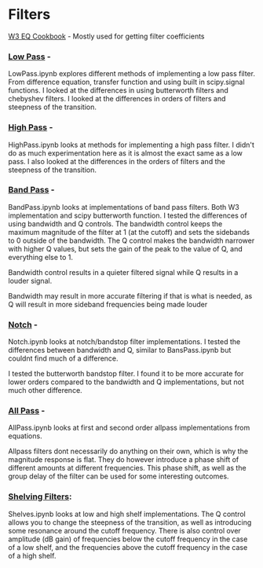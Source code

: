 # Filters

[W3 EQ Cookbook](https://www.w3.org/TR/audio-eq-cookbook/) - Mostly used for getting filter coefficients

### [Low Pass](./LowPass.ipynb) -
LowPass.ipynb explores different methods of implementing a low pass filter. 
    From difference equation, transfer function and using built in scipy.signal functions. 
    I looked at the differences in using butterworth filters and chebyshev filters.
    I looked at the differences in orders of filters and steepness of the transition.


### [High Pass](./HighPass.ipynb) -
HighPass.ipynb looks at methods for implementing a high pass filter. I didn't do as much 
    experimentation here as it is almost the exact same as a low pass.
    I also looked at the differences in the orders of filters and the steepness of the transition.


### [Band Pass](./BandPass.ipynb) - 
BandPass.ipynb looks at implementations of band pass filters.
    Both W3 implementation and scipy butterworth function.
    I tested the differences of using bandwidth and Q controls.
    The bandwidth control keeps the maximum magnitude of the filter at 1 (at the cutoff) and
    sets the sidebands to 0 outside of the bandwidth.
    The Q control makes the bandwidth narrower with higher Q values, but sets the gain
    of the peak to the value of Q, and everything else to 1.

  Bandwidth control results in a quieter filtered signal while Q results in a louder signal.

  Bandwidth may result in more accurate filtering if that is what is needed, as Q will result
    in more sideband frequencies being made louder


### [Notch](./Notch.ipynb) - 
Notch.ipynb looks at notch/bandstop filter implementations.
    I tested the differences between bandwidth and Q, similar to BansPass.ipynb
    but couldnt find much of a difference.

  I tested the butterworth bandstop filter. I found it to be more accurate for lower orders 
    compared to the bandwidth and Q implementations, but not much other difference.


### [All Pass](./AllPass.ipynb) - 
AllPass.ipynb looks at first and second order allpass implementations
    from equations.

  Allpass filters dont necessarily do anything on their own, which is why the magnitude 
    response is flat. They do however introduce a phase shift of different amounts at different
    frequencies. This phase shift, as well as the group delay of the filter can be used for some
    interesting outcomes.


### [Shelving Filters](./Shelves.ipynb):
Shelves.ipynb looks at low and high shelf implementations.
    The Q control allows you to change the steepness of the transition, as well
    as introducing some resonance around the cutoff frequency.
    There is also control over amplitude (dB gain) of frequencies below the cutoff
    frequency in the case of a low shelf, and the frequencies above the cutoff
    frequency in the case of a high shelf.
    
